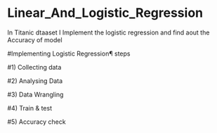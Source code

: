 # Linear_And_Logistic_Regression

In Titanic dtaaset I Implement the logistic regression and find aout the Accuracy of model

#Implementing Logistic Regression¶
steps

#1) Collecting data

#2) Analysing Data

#3) Data Wrangling

#4) Train & test

#5) Accuracy check
 
